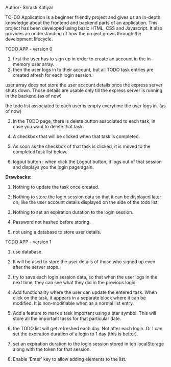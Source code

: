 Author- Shrasti Katiyar

TO-DO Application is a beginner friendly project and gives us an in-depth knowledge about the frontend and backend parts of an application. This project has been developed using basic HTML, CSS and Javascript. It also provides an understanding of how the project grows through the development lifecycle.

TODO APP - version 0

1. first the user has to sign up in order to create an account in the in-memory user array.
2. then the user logs in to their account, but all TODO task entries are created afresh for each login session.

user array does not store the user account details once the express server shuts down. Those details are usable only till the express server is running in  the backend.(as of now)

the todo list associated to each user is empty everytime the user logs in. (as of now)

3. In the TODO page, there is delete button associated to each task, in case you want to delete that task.

4. A checkbox that will be clicked when that task is completed.

5. As soon as the checkbox of that task is clicked, it is moved to the completedTask list below. 

6. logout button : when click the Logout button, it logs out of that session and displays you the login page again.



**Drawbacks:**

1. Nothing to update the task once created.

2. Nothing to store the login session data so that it can be displayed later on, like the user account details displayed on the side of the todo list.

3. Nothing to set an expiration duration to the login session.

4. Password not hashed before storing.

5. not using a database to store user details.






TODO APP - version 1

1. use database.
2. It will be used to store the user details of those who signed up even after the server stops.
3. try to save each login session data, so that when the user logs in the next time, they can see what they did in the previous login. 

4. Add functionality where the user can update the entered task.  When click on the task, it appears in a separate block where it can be modified. It is non-modifiable when as a normal list entry.

5. Add a feature to mark a task important using a star symbol. This will store all the important tasks for that particular date.

6. the TODO list will get refreshed each day. Not after each login. Or I can set the expiration duration of a login to 1 day (this is better).

7. set an expiration duration to the login session stored in teh localStorage along with the token for that session.

8. Enable 'Enter' key to allow adding elements to the list.
